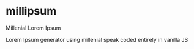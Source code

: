# millipsum
Millenial Lorem Ipsum


Lorem Ipsum generator using millenial speak coded entirely in vanilla JS

